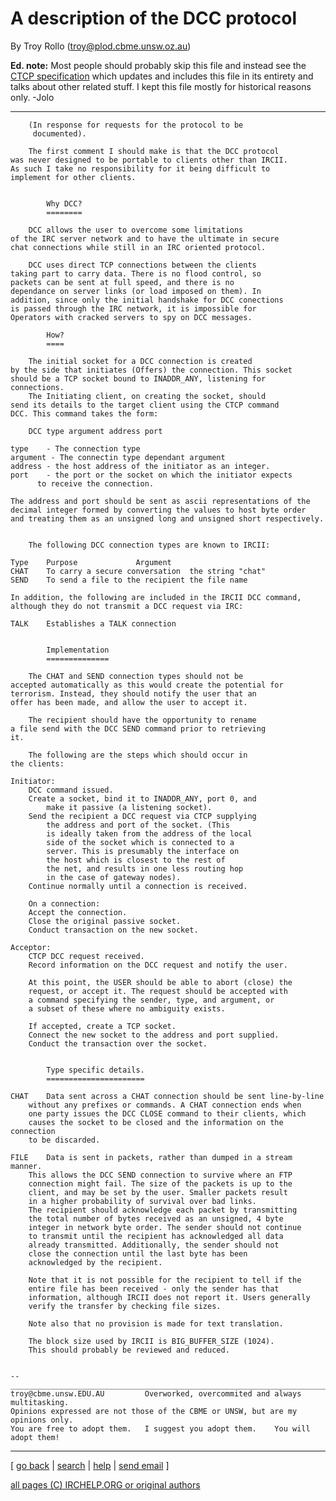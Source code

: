 # A description of the DCC protocol

By Troy Rollo (troy@plod.cbme.unsw.oz.au)

**Ed. note:** Most people should probably skip this file and instead see the [CTCP specification](/irchelp/rfc/ctcpspec.html) which updates and includes this file in its entirety and talks about other related stuff. I kept this file mostly for historical reasons only. -Jolo

* * *
    
    
    	(In response for requests for the protocol to be
    	 documented).
    
    	The first comment I should make is that the DCC protocol
    was never designed to be portable to clients other than IRCII.
    As such I take no responsibility for it being difficult to
    implement for other clients.
    
    
    		Why DCC?
    		========
    
    	DCC allows the user to overcome some limitations
    of the IRC server network and to have the ultimate in secure
    chat connections while still in an IRC oriented protocol.
    
    	DCC uses direct TCP connections between the clients
    taking part to carry data. There is no flood control, so
    packets can be sent at full speed, and there is no
    dependance on server links (or load imposed on them). In
    addition, since only the initial handshake for DCC conections
    is passed through the IRC network, it is impossible for
    Operators with cracked servers to spy on DCC messages.
    
    		How?
    		====
    
    	The initial socket for a DCC connection is created
    by the side that initiates (Offers) the connection. This socket
    should be a TCP socket bound to INADDR_ANY, listening for
    connections.
    	The Initiating client, on creating the socket, should
    send its details to the target client using the CTCP command
    DCC. This command takes the form:
    
    	DCC type argument address port
    
    type	- The connection type
    argument - The connectin type dependant argument
    address	- the host address of the initiator as an integer.
    port	- the port or the socket on which the initiator expects
    	  to receive the connection.
    
    The address and port should be sent as ascii representations of the
    decimal integer formed by converting the values to host byte order
    and treating them as an unsigned long and unsigned short respectively.
    
    
    	The following DCC connection types are known to IRCII:
    
    Type	Purpose				Argument
    CHAT	To carry a secure conversation	the string "chat"
    SEND	To send a file to the recipient	the file name
    
    In addition, the following are included in the IRCII DCC command,
    although they do not transmit a DCC request via IRC:
    
    TALK	Establishes a TALK connection
    
    
    		Implementation
    		==============
    
    	The CHAT and SEND connection types should not be
    accepted automatically as this would create the potential for
    terrorism. Instead, they should notify the user that an
    offer has been made, and allow the user to accept it.
    
    	The recipient should have the opportunity to rename
    a file send with the DCC SEND command prior to retrieving
    it.
    
    	The following are the steps which should occur in
    the clients:
    
    Initiator:
    	DCC command issued.
    	Create a socket, bind it to INADDR_ANY, port 0, and
    		make it passive (a listening socket).
    	Send the recipient a DCC request via CTCP supplying
    		the address and port of the socket. (This
    		is ideally taken from the address of the local
    		side of the socket which is connected to a
    		server. This is presumably the interface on
    		the host which is closest to the rest of
    		the net, and results in one less routing hop
    		in the case of gateway nodes).
    	Continue normally until a connection is received.
    
    	On a connection:
    	Accept the connection.
    	Close the original passive socket.
    	Conduct transaction on the new socket.
    
    Acceptor:
    	CTCP DCC request received.
    	Record information on the DCC request and notify the user.
    
    	At this point, the USER should be able to abort (close) the
    	request, or accept it. The request should be accepted with
    	a command specifying the sender, type, and argument, or
    	a subset of these where no ambiguity exists.
    
    	If accepted, create a TCP socket.
    	Connect the new socket to the address and port supplied.
    	Conduct the transaction over the socket.
    
    
    		Type specific details.
    		======================
    
    CHAT	Data sent across a CHAT connection should be sent line-by-line
    	without any prefixes or commands. A CHAT connection ends when
    	one party issues the DCC CLOSE command to their clients, which
    	causes the socket to be closed and the information on the connection
    	to be discarded.
    
    FILE	Data is sent in packets, rather than dumped in a stream manner.
    	This allows the DCC SEND connection to survive where an FTP
    	connection might fail. The size of the packets is up to the
    	client, and may be set by the user. Smaller packets result
    	in a higher probability of survival over bad links.
    	The recipient should acknowledge each packet by transmitting
    	the total number of bytes received as an unsigned, 4 byte
    	integer in network byte order. The sender should not continue
    	to transmit until the recipient has acknowledged all data
    	already transmitted. Additionally, the sender should not
    	close the connection until the last byte has been
    	acknowledged by the recipient.
    
    	Note that it is not possible for the recipient to tell if the
    	entire file has been received - only the sender has that
    	information, although IRCII does not report it. Users generally
    	verify the transfer by checking file sizes.
    
    	Note also that no provision is made for text translation.
    
    	The block size used by IRCII is BIG_BUFFER_SIZE (1024).
    	This should probably be reviewed and reduced.
    
    
    --
    _______________________________________________________________________________
    troy@cbme.unsw.EDU.AU	      Overworked, overcommited and always multitasking.
    Opinions expressed are not those of the CBME or UNSW, but are my opinions only.
    You are free to adopt them.   I suggest you adopt them.    You will adopt them!
    
    

* * *



[ [go back](/irchelp/) | [search](/irchelp/search_engine.cgi) |
[help](/irchelp/help.html) | [send email](/irchelp/mail.cgi) ]

[all pages (C) IRCHELP.ORG or original authors](/irchelp/credit.html)

